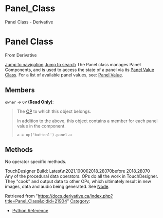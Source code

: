 

# Panel_Class

Panel Class - Derivative




# Panel Class
From Derivative

[Jump to navigation](#mw-head)
[Jump to search](#searchInput)
The Panel class manages Panel Components, and is used to access the state of a panel via its [Panel Value Class](PanelValue_Class.html "PanelValue Class").
For a list of available panel values, see: [Panel Value](Panel_Value.html "Panel Value").
  

## Members
`owner` → `OP` **(Read Only)**:
> The [OP](OP_Class.html "OP Class") to which this object belongs.
> 
> In addition to the above, this object contains a member for each panel value in the component.
> 
> ```
> a = op('button1').panel.u
> 
> ```
## Methods
No operator specific methods.
  
TouchDesigner Build: Latest\n2021.100002018.28070before 2018.28070
Any of the procedural data operators. OPs do all the work in TouchDesigner. They "cook" and output data to other OPs, which ultimately result in new images, data and audio being generated. See [Node](Node.html "Node").

Retrieved from "<https://docs.derivative.ca/index.php?title=Panel_Class&oldid=21904>"
[Category](Special_Categories.html "Special:Categories"):
* [Python Reference](Category_Python_Reference.html "Category:Python Reference")
